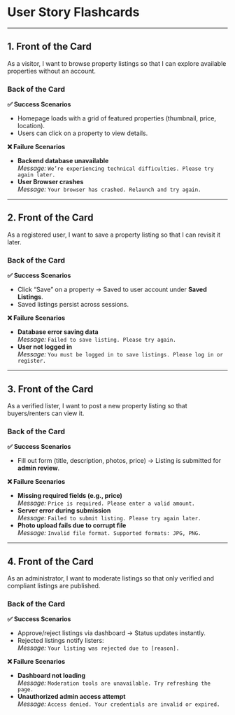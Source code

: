 # User Story Flashcards

---

## 1. Front of the Card
As a visitor, I want to browse property listings so that I can explore available properties without an account.  

### Back of the Card
**✅ Success Scenarios**
- Homepage loads with a grid of featured properties (thumbnail, price, location).
- Users can click on a property to view details.

**❌ Failure Scenarios**
- **Backend database unavailable**  
  *Message:* `We’re experiencing technical difficulties. Please try again later.`  
- **User Browser crashes**  
  *Message:* `Your browser has crashed. Relaunch and try again.`  

---

## 2. Front of the Card
As a registered user, I want to save a property listing so that I can revisit it later.  

### Back of the Card
**✅ Success Scenarios**
- Click “Save” on a property → Saved to user account under **Saved Listings**.
- Saved listings persist across sessions.

**❌ Failure Scenarios**
- **Database error saving data**  
  *Message:* `Failed to save listing. Please try again.`  
- **User not logged in**  
  *Message:* `You must be logged in to save listings. Please log in or register.`  

---

## 3. Front of the Card
As a verified lister, I want to post a new property listing so that buyers/renters can view it.  

### Back of the Card
**✅ Success Scenarios**
- Fill out form (title, description, photos, price) → Listing is submitted for **admin review**.

**❌ Failure Scenarios**
- **Missing required fields (e.g., price)**  
  *Message:* `Price is required. Please enter a valid amount.`  
- **Server error during submission**  
  *Message:* `Failed to submit listing. Please try again later.`  
- **Photo upload fails due to corrupt file**  
  *Message:* `Invalid file format. Supported formats: JPG, PNG.`  

---

## 4. Front of the Card
As an administrator, I want to moderate listings so that only verified and compliant listings are published.  

### Back of the Card
**✅ Success Scenarios**
- Approve/reject listings via dashboard → Status updates instantly.
- Rejected listings notify listers:  
  *Message:* `Your listing was rejected due to [reason].`

**❌ Failure Scenarios**
- **Dashboard not loading**  
  *Message:* `Moderation tools are unavailable. Try refreshing the page.`  
- **Unauthorized admin access attempt**  
  *Message:* `Access denied. Your credentials are invalid or expired.`  
